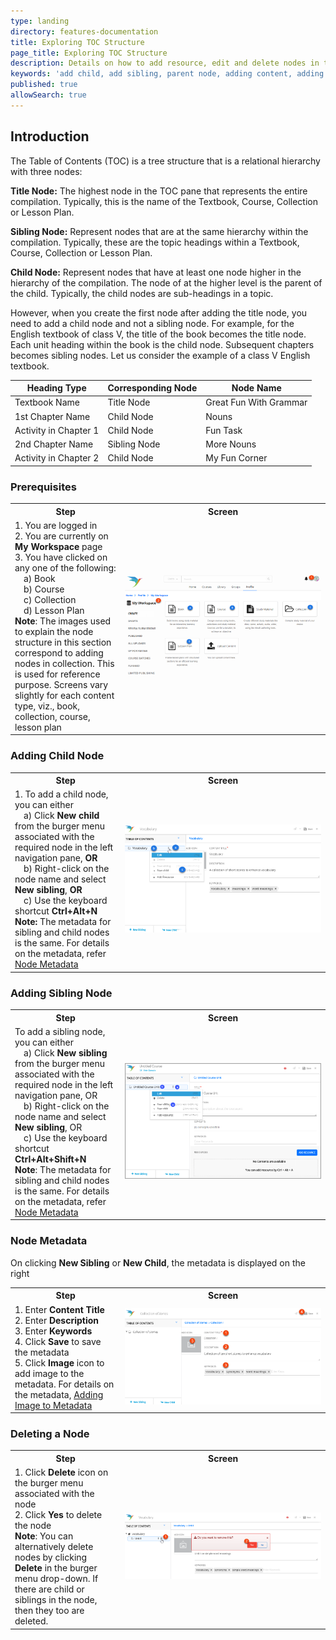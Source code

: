 ```yaml
---
type: landing
directory: features-documentation
title: Exploring TOC Structure
page_title: Exploring TOC Structure
description: Details on how to add resource, edit and delete nodes in the TOC pane of the content editor
keywords: 'add child, add sibling, parent node, adding content, adding resource, node definition, node exploration'
published: true
allowSearch: true
---
```

## Introduction

The Table of Contents (TOC) is a tree structure that is a relational hierarchy with three nodes: 

**Title Node:** The highest node in the TOC pane that represents the entire compilation. Typically, this is the name of the Textbook, Course, Collection or Lesson Plan.

**Sibling Node:** Represent nodes that are at the same hierarchy within the compilation. Typically, these are the topic headings within a Textbook, Course, Collection or Lesson Plan.

**Child Node:** Represent nodes that have at least one node higher in the hierarchy of the compilation. The node of at the higher level is the parent of the child. Typically, the child nodes are sub-headings in a topic. 

However, when you create the first node after adding the title node, you need to add a child node and not
a sibling node. For example, for the English textbook of class V, the title of the book becomes the title node. Each unit
heading within the book is the child node. Subsequent chapters becomes sibling nodes. Let us consider the example of a class V English textbook. 

Heading Type  | Corresponding Node  | Node Name
--------------|---------------------|-----------
Textbook Name | Title Node  | Great Fun With Grammar
1st Chapter Name  |Child Node | Nouns
Activity in Chapter 1 |Child Node |Fun Task
2nd Chapter Name  |Sibling Node | More Nouns
Activity in Chapter 2 | Child Node  | My Fun Corner

### Prerequisites

<table>
  <tr>
    <th style="width:35%;">Step</th>
    <th style="width:65%;">Screen</th>
  </tr>
  <tr>
    <td>1. You are logged in <br>2. You are currently on <b>My Workspace</b> page <br>3. You have clicked on any one of the following: <br>&emsp;a) Book <br>&emsp;b) Course <br>&emsp;c) Collection <br>&emsp;d) Lesson Plan <br> <b>Note</b>: The images used to explain the node structure in this section correspond to adding nodes in collection. This is used for reference purpose. Screens vary slightly for each content type, viz., book, collection, course, lesson plan
    </td>
      <td><img src="pages/features-documentation/images/toc_workspce.png"></td>
  </tr>
  </table>

### Adding Child Node

<table>
  <tr>
    <th style="width:35%;">Step</th>
    <th style="width:65%;">Screen</th>
  </tr>
  <tr>
    <td>1. To add a child node, you can either <br>&emsp;a) Click <b>New child</b> from the burger menu associated with the required node in the left navigation pane, <b>OR</b> <br>&emsp;b) Right-click on the node name and select <b>New sibling</b>, <b>OR</b> <br>&emsp;c) Use the keyboard shortcut <b>Ctrl+Alt+N</b> <b>Note:</b> The metadata for sibling and child nodes is the same. For details on the metadata, refer <a href="features-documentation/treestructure_toc/#node-metadata"> Node Metadata</a>
    </td>
     <td><img src="pages/features-documentation/images/addingchild1.png"></td>
  </tr>
  </table>
 
### Adding Sibling Node

<table>
  <tr>
    <th style="width:35%;">Step</th>
    <th style="width:65%;">Screen</th>
  </tr>
  <tr>
    <td>To add a sibling node, you can either <br>&emsp;a) Click <b>New sibling</b> from the burger menu associated with the required node in the left navigation pane, OR <br>&emsp;b)  Right-click on the node name and select <b>New sibling</b>, OR <br>&emsp;c) Use the keyboard shortcut <b>Ctrl+Alt+Shift+N</b> <br> <b>Note</b>: The metadata for sibling and child nodes is the same. For details on the metadata, refer <a href="features-documentation/treestructure_toc/#node-metadata"> Node Metadata</a>
    </td>
      <td><img src="pages/features-documentation/images/addingchild2.png"></td>
  </tr>
  </table>

### Node Metadata
On clicking <b> New Sibling</b> or <b>New Child</b>, the metadata is displayed on the right
<table>
  <tr>
    <th style="width:35%;">Step</th>
    <th style="width:65%;">Screen</th>
  </tr>
  <tr>
    <td>1. Enter <b>Content Title</b> <br>2. Enter <b>Description</b> <br>3. Enter <b>Keywords</b> <br>4. Click <b>Save</b> to save the metadata <br>5. Click <b>Image</b> icon to add image to the metadata. For details on the metadata, <a href="features-documentation/metadata_addingimages" target="_blank">Adding Image to Metadata</a>
    </td>
      <td><img src="pages/features-documentation/images/addchild_metadata2.png"></td>
  </tr>
  </table>
  
### Deleting a Node

<table>
  <tr>
    <th style="width:35%;">Step</th>
    <th style="width:65%;">Screen</th>
  </tr>
  <tr>
    <td>1. Click <b>Delete</b> icon on the burger menu associated with the node<br>2. Click <b>Yes</b> to delete the node
      <br><b>Note</b>: You can alternatively delete nodes by clicking <b>Delete</b> in the burger menu drop-down. If there are child or siblings in the node, then they too are deleted.
      </td>
    <td><img src="pages/features-documentation/images/book/book_unit_delete.png"></td>
  </tr>
</table>
